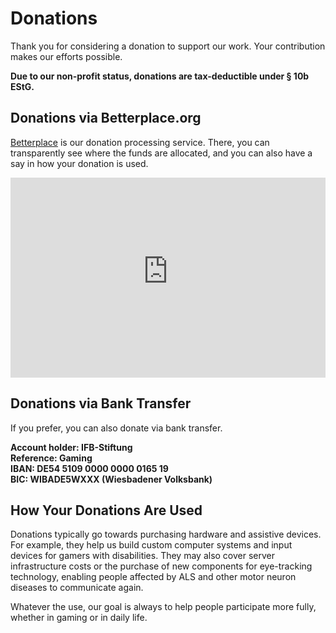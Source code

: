 # Donations

Thank you for considering a donation to support our work. Your contribution makes our efforts possible.

**Due to our non-profit status, donations are tax-deductible under § 10b EStG.**

## Donations via Betterplace.org

[Betterplace](https://www.betterplace.org/de) is our donation processing service. There, you can transparently see where the funds are allocated, and you can also have a say in how your donation is used.

<iframe src="https://www.betterplace-widget.org/projects/113424?l=de" width="100%" height="320" frameborder="0" marginwidth="0" marginheight="0"></iframe>

## **Donations via Bank Transfer**

If you prefer, you can also donate via bank transfer.

**Account holder: IFB-Stiftung  
Reference: Gaming  
IBAN: DE54 5109 0000 0000 0165 19  
BIC: WIBADE5WXXX (Wiesbadener Volksbank)**

## How Your Donations Are Used

Donations typically go towards purchasing hardware and assistive devices. For example, they help us build custom computer systems and input devices for gamers with disabilities. They may also cover server infrastructure costs or the purchase of new components for eye-tracking technology, enabling people affected by ALS and other motor neuron diseases to communicate again.

Whatever the use, our goal is always to help people participate more fully, whether in gaming or in daily life.
